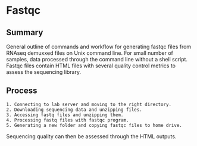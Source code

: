 # Fastqc
## Summary ##

General outline of commands and workflow for generating fastqc files from RNAseq demuxxed files on Unix command line. For small number of samples, data processed through the command line without a shell script. Fastqc files contain HTML files with several quality control metrics to assess the sequencing library.
## Process ##
    1. Connecting to lab server and moving to the right directory.
    2. Downloading sequencing data and unzipping files.
    3. Accessing fastq files and unzipping them. 
    4. Processing fastq files with fastqc program.
    5. Generating a new folder and copying fastqc files to home drive.
    
Sequencing quality can then be assessed through the HTML outputs.
   
